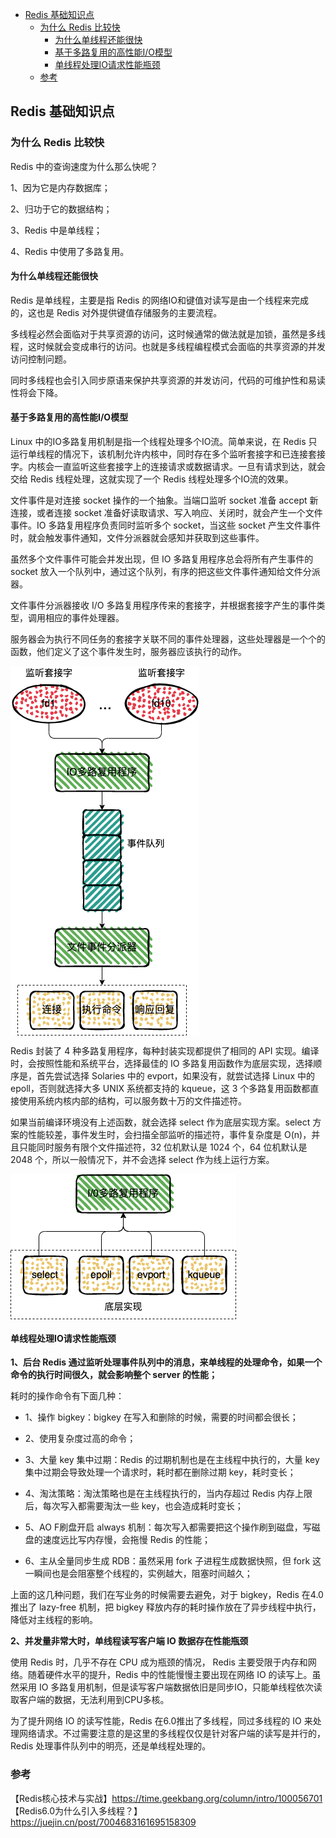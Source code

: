 <!-- START doctoc generated TOC please keep comment here to allow auto update -->
<!-- DON'T EDIT THIS SECTION, INSTEAD RE-RUN doctoc TO UPDATE -->

- [Redis 基础知识点](#redis-%E5%9F%BA%E7%A1%80%E7%9F%A5%E8%AF%86%E7%82%B9)
  - [为什么 Redis 比较快](#%E4%B8%BA%E4%BB%80%E4%B9%88-redis-%E6%AF%94%E8%BE%83%E5%BF%AB)
    - [为什么单线程还能很快](#%E4%B8%BA%E4%BB%80%E4%B9%88%E5%8D%95%E7%BA%BF%E7%A8%8B%E8%BF%98%E8%83%BD%E5%BE%88%E5%BF%AB)
    - [基于多路复用的高性能I/O模型](#%E5%9F%BA%E4%BA%8E%E5%A4%9A%E8%B7%AF%E5%A4%8D%E7%94%A8%E7%9A%84%E9%AB%98%E6%80%A7%E8%83%BDio%E6%A8%A1%E5%9E%8B)
    - [单线程处理IO请求性能瓶颈](#%E5%8D%95%E7%BA%BF%E7%A8%8B%E5%A4%84%E7%90%86io%E8%AF%B7%E6%B1%82%E6%80%A7%E8%83%BD%E7%93%B6%E9%A2%88)
  - [参考](#%E5%8F%82%E8%80%83)

<!-- END doctoc generated TOC please keep comment here to allow auto update -->

## Redis 基础知识点

### 为什么 Redis 比较快 

Redis 中的查询速度为什么那么快呢？  

1、因为它是内存数据库；  

2、归功于它的数据结构；  

3、Redis 中是单线程；     

4、Redis 中使用了多路复用。  

#### 为什么单线程还能很快

Redis 是单线程，主要是指 Redis 的网络IO和键值对读写是由一个线程来完成的，这也是 Redis 对外提供键值存储服务的主要流程。   

多线程必然会面临对于共享资源的访问，这时候通常的做法就是加锁，虽然是多线程，这时候就会变成串行的访问。也就是多线程编程模式会面临的共享资源的并发访问控制问题。  

同时多线程也会引入同步原语来保护共享资源的并发访问，代码的可维护性和易读性将会下降。   

#### 基于多路复用的高性能I/O模型

Linux 中的IO多路复用机制是指一个线程处理多个IO流。简单来说，在 Redis 只运行单线程的情况下，该机制允许内核中，同时存在多个监听套接字和已连接套接字。内核会一直监听这些套接字上的连接请求或数据请求。一旦有请求到达，就会交给 Redis 线程处理，这就实现了一个 Redis 线程处理多个IO流的效果。  

文件事件是对连接 socket 操作的一个抽象。当端口监听 socket 准备 accept 新连接，或者连接 socket 准备好读取请求、写入响应、关闭时，就会产生一个文件事件。IO 多路复用程序负责同时监听多个 socket，当这些 socket 产生文件事件时，就会触发事件通知，文件分派器就会感知并获取到这些事件。  

虽然多个文件事件可能会并发出现，但 IO 多路复用程序总会将所有产生事件的 socket 放入一个队列中，通过这个队列，有序的把这些文件事件通知给文件分派器。  

文件事件分派器接收 I/O 多路复用程序传来的套接字，并根据套接字产生的事件类型，调用相应的事件处理器。  

服务器会为执行不同任务的套接字关联不同的事件处理器，这些处理器是一个个的函数，他们定义了这个事件发生时，服务器应该执行的动作。  

<img src="/img/redis-multiple.png"  alt="redis" align="center" />

Redis 封装了 4 种多路复用程序，每种封装实现都提供了相同的 API 实现。编译时，会按照性能和系统平台，选择最佳的 IO 多路复用函数作为底层实现，选择顺序是，首先尝试选择 Solaries 中的 evport，如果没有，就尝试选择 Linux 中的 epoll，否则就选择大多 UNIX 系统都支持的 kqueue，这 3 个多路复用函数都直接使用系统内核内部的结构，可以服务数十万的文件描述符。  

如果当前编译环境没有上述函数，就会选择 select 作为底层实现方案。select 方案的性能较差，事件发生时，会扫描全部监听的描述符，事件复杂度是 O(n)，并且只能同时服务有限个文件描述符，32 位机默认是 1024 个，64 位机默认是 2048 个，所以一般情况下，并不会选择 select 作为线上运行方案。  

<img src="/img/redis-choose-multiple.png"  alt="redis" align="center" />

#### 单线程处理IO请求性能瓶颈

**1、后台 Redis 通过监听处理事件队列中的消息，来单线程的处理命令，如果一个命令的执行时间很久，就会影响整个 server 的性能；**  

耗时的操作命令有下面几种：    

- 1、操作 bigkey：bigkey 在写入和删除的时候，需要的时间都会很长；   

- 2、使用复杂度过高的命令；  

- 3、大量 key 集中过期：Redis 的过期机制也是在主线程中执行的，大量 key 集中过期会导致处理一个请求时，耗时都在删除过期 key，耗时变长；    

- 4、淘汰策略：淘汰策略也是在主线程执行的，当内存超过 Redis 内存上限后，每次写入都需要淘汰一些 key，也会造成耗时变长；  

- 5、AO F刷盘开启 always 机制：每次写入都需要把这个操作刷到磁盘，写磁盘的速度远比写内存慢，会拖慢 Redis 的性能；  
  
- 6、主从全量同步生成 RDB：虽然采用 fork 子进程生成数据快照，但 fork 这一瞬间也是会阻塞整个线程的，实例越大，阻塞时间越久；  

上面的这几种问题，我们在写业务的时候需要去避免，对于 bigkey，Redis 在4.0推出了 lazy-free 机制，把 bigkey 释放内存的耗时操作放在了异步线程中执行，降低对主线程的影响。  
 
**2、并发量非常大时，单线程读写客户端 IO 数据存在性能瓶颈**  

使用 Redis 时，几乎不存在 CPU 成为瓶颈的情况， Redis 主要受限于内存和网络。随着硬件水平的提升，Redis 中的性能慢慢主要出现在网络 IO 的读写上。虽然采用 IO 多路复用机制，但是读写客户端数据依旧是同步IO，只能单线程依次读取客户端的数据，无法利用到CPU多核。   

为了提升网络 IO 的读写性能，Redis 在6.0推出了多线程，同过多线程的 IO 来处理网络请求。不过需要注意的是这里的多线程仅仅是针对客户端的读写是并行的，Redis 处理事件队列中的明亮，还是单线程处理的。   

### 参考

【Redis核心技术与实战】https://time.geekbang.org/column/intro/100056701    
【Redis6.0为什么引入多线程？】https://juejin.cn/post/7004683161695158309    